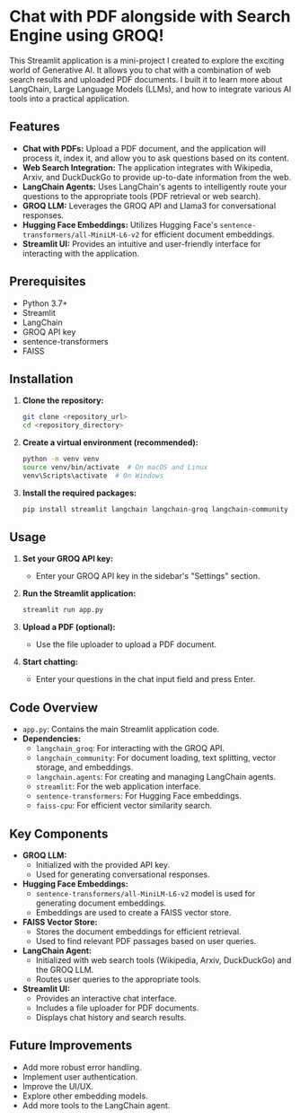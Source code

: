 # Chat with PDF alongside with Search Engine using GROQ! 

This Streamlit application is a mini-project I created to explore the exciting world of Generative AI. It allows you to chat with a combination of web search results and uploaded PDF documents. I built it to learn more about LangChain, Large Language Models (LLMs), and how to integrate various AI tools into a practical application.

## Features

-   **Chat with PDFs:** Upload a PDF document, and the application will process it, index it, and allow you to ask questions based on its content.
-   **Web Search Integration:** The application integrates with Wikipedia, Arxiv, and DuckDuckGo to provide up-to-date information from the web.
-   **LangChain Agents:** Uses LangChain's agents to intelligently route your questions to the appropriate tools (PDF retrieval or web search).
-   **GROQ LLM:** Leverages the GROQ API and Llama3 for conversational responses.
-   **Hugging Face Embeddings:** Utilizes Hugging Face's `sentence-transformers/all-MiniLM-L6-v2` for efficient document embeddings.
-   **Streamlit UI:** Provides an intuitive and user-friendly interface for interacting with the application.

## Prerequisites

-   Python 3.7+
-   Streamlit
-   LangChain
-   GROQ API key
-   sentence-transformers
-   FAISS

## Installation

1.  **Clone the repository:**

    ```bash
    git clone <repository_url>
    cd <repository_directory>
    ```

2.  **Create a virtual environment (recommended):**

    ```bash
    python -m venv venv
    source venv/bin/activate  # On macOS and Linux
    venv\Scripts\activate  # On Windows
    ```

3.  **Install the required packages:**

    ```bash
    pip install streamlit langchain langchain-groq langchain-community sentence-transformers faiss-cpu
    ```

## Usage

1.  **Set your GROQ API key:**
    * Enter your GROQ API key in the sidebar's "Settings" section.

2.  **Run the Streamlit application:**

    ```bash
    streamlit run app.py
    ```

3.  **Upload a PDF (optional):**
    * Use the file uploader to upload a PDF document.

4.  **Start chatting:**
    * Enter your questions in the chat input field and press Enter.

## Code Overview

-   `app.py`: Contains the main Streamlit application code.
-   **Dependencies:**
    -   `langchain_groq`: For interacting with the GROQ API.
    -   `langchain_community`: For document loading, text splitting, vector storage, and embeddings.
    -   `langchain.agents`: For creating and managing LangChain agents.
    -   `streamlit`: For the web application interface.
    -   `sentence-transformers`: For Hugging Face embeddings.
    -   `faiss-cpu`: For efficient vector similarity search.

## Key Components

-   **GROQ LLM:**
    -   Initialized with the provided API key.
    -   Used for generating conversational responses.
-   **Hugging Face Embeddings:**
    -   `sentence-transformers/all-MiniLM-L6-v2` model is used for generating document embeddings.
    -   Embeddings are used to create a FAISS vector store.
-   **FAISS Vector Store:**
    -   Stores the document embeddings for efficient retrieval.
    -   Used to find relevant PDF passages based on user queries.
-   **LangChain Agent:**
    -   Initialized with web search tools (Wikipedia, Arxiv, DuckDuckGo) and the GROQ LLM.
    -   Routes user queries to the appropriate tools.
-   **Streamlit UI:**
    -   Provides an interactive chat interface.
    -   Includes a file uploader for PDF documents.
    -   Displays chat history and search results.

## Future Improvements

-   Add more robust error handling.
-   Implement user authentication.
-   Improve the UI/UX.
-   Explore other embedding models.
-   Add more tools to the LangChain agent.
